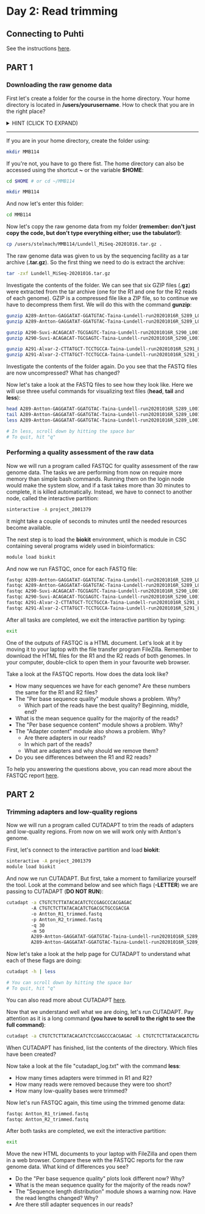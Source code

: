 # Day 2: Read trimming

## Connecting to Puhti

See the instructions [here](https://github.com/igorspp/MMB-114/blob/master/01-UNIX-and-CSC.md#connecting-to-puhti).

## PART 1

### Downloading the raw genome data

First let's create a folder for the course in the home directory. Your home directory is located in **/users/yourusername**. How to check that you are in the right place?

<details>
<summary>
HINT (CLICK TO EXPAND)
</summary>

> pwd

</details>  

---

If you are in your home directory, create the folder using:

```bash
mkdir MMB114
```

If you're not, you have to go there fist. The home directory can also be accessed using the shortcut **~** or the variable **$HOME**:

```bash
cd $HOME # or cd ~/MMB114

mkdir MMB114
```

And now let's enter this folder:

```bash
cd MMB114
```

Now let's copy the raw genome data from my folder **(remember: don't just copy the code, but don't type everything either; use the tabulator!)**:

```bash
cp /users/stelmach/MMB114/Lundell_MiSeq-20201016.tar.gz .
```

The raw genome data was given to us by the sequencing facility as a tar archive (**.tar.gz**). So the first thing we need to do is extract the archive:

```bash
tar -zxf Lundell_MiSeq-20201016.tar.gz
```

Investigate the contents of the folder. We can see that six GZIP files (**.gz**) were extracted from the tar archive (one for the R1 and one for the R2 reads of each genome). GZIP is a compressed file like a ZIP file, so to continue we have to decompress them first. We will do this with the command **gunzip**:

```bash
gunzip A289-Antton-GAGGATAT-GGATGTAC-Taina-Lundell-run20201016R_S289_L001_R1_001.fastq.gz
gunzip A289-Antton-GAGGATAT-GGATGTAC-Taina-Lundell-run20201016R_S289_L001_R2_001.fastq.gz

gunzip A290-Suvi-ACAGACAT-TGCGAGTC-Taina-Lundell-run20201016R_S290_L001_R1_001.fastq.gz
gunzip A290-Suvi-ACAGACAT-TGCGAGTC-Taina-Lundell-run20201016R_S290_L001_R2_001.fastq.gz

gunzip A291-Alvar-2-CTTATGCT-TCCTGCCA-Taina-Lundell-run20201016R_S291_L001_R1_001.fastq.gz
gunzip A291-Alvar-2-CTTATGCT-TCCTGCCA-Taina-Lundell-run20201016R_S291_L001_R2_001.fastq.gz
```

Investigate the contents of the folder again. Do you see that the FASTQ files are now uncompressed? What has changed?  

Now let's take a look at the FASTQ files to see how they look like. Here we will use three useful commands for visualizing text files (**head**, **tail** and **less**):

```bash
head A289-Antton-GAGGATAT-GGATGTAC-Taina-Lundell-run20201016R_S289_L001_R1_001.fastq
tail A289-Antton-GAGGATAT-GGATGTAC-Taina-Lundell-run20201016R_S289_L001_R1_001.fastq
less A289-Antton-GAGGATAT-GGATGTAC-Taina-Lundell-run20201016R_S289_L001_R1_001.fastq

# In less, scroll down by hitting the space bar
# To quit, hit "q"
```

### Performing a quality assessment of the raw data

Now we will run a program called FASTQC for quality assessment of the raw genome data. The tasks we are performing from now on require more memory than simple bash commands. Running them on the login node would make the system slow, and if a task takes more than 30 minutes to complete, it is killed automatically. Instead, we have to connect to another node, called the interactive partition:

```bash
sinteractive -A project_2001379
```

It might take a couple of seconds to minutes until the needed resources become available.  

The next step is to load the **biokit** environment, which is module in CSC containing several programs widely used in bioinformatics:

```bash
module load biokit
```
And now we run FASTQC, once for each FASTQ file:

```bash
fastqc A289-Antton-GAGGATAT-GGATGTAC-Taina-Lundell-run20201016R_S289_L001_R1_001.fastq
fastqc A289-Antton-GAGGATAT-GGATGTAC-Taina-Lundell-run20201016R_S289_L001_R2_001.fastq
fastqc A290-Suvi-ACAGACAT-TGCGAGTC-Taina-Lundell-run20201016R_S290_L001_R1_001.fastq
fastqc A290-Suvi-ACAGACAT-TGCGAGTC-Taina-Lundell-run20201016R_S290_L001_R2_001.fastq
fastqc A291-Alvar-2-CTTATGCT-TCCTGCCA-Taina-Lundell-run20201016R_S291_L001_R1_001.fastq
fastqc A291-Alvar-2-CTTATGCT-TCCTGCCA-Taina-Lundell-run20201016R_S291_L001_R2_001.fastq
```

After all tasks are completed, we exit the interactive partition by typing:

```bash
exit
```

One of the outputs of FASTQC is a HTML document. Let's look at it by moving it to your laptop with the file transfer program FileZilla. Remember to download the HTML files for the R1 and the R2 reads of both genomes. In your computer, double-click to open them in your favourite web browser.  

Take a look at the FASTQC reports. How does the data look like?

* How many sequences we have for each genome? Are these numbers the same for the R1 and R2 files?
* The "Per base sequence quality" module shows a problem. Why?
  * Which part of the reads have the best quality? Beginning, middle, end?
* What is the mean sequence quality for the majority of the reads?
* The "Per base sequence content" module shows a problem. Why?
* The "Adapter content" module also shows a problem. Why?
  * Are there adapters in our reads?
  * In which part of the reads?
  * What are adapters and why should we remove them?
* Do you see differences between the R1 and R2 reads?

To help you answering the questions above, you can read more about the FASTQC report [here](http://www.bioinformatics.babraham.ac.uk/projects/fastqc/Help/3%20Analysis%20Modules/).

## PART 2

### Trimming adapters and low-quality regions

Now we will run a program called CUTADAPT to trim the reads of adapters and low-quality regions. From now on we will work only with Antton's genome.

First, let's connect to the interactive partition and load **biokit**:

```bash
sinteractive -A project_2001379
module load biokit
```

And now we run CUTADAPT. But first, take a moment to familiarize yourself the tool. Look at the command below and see which flags (**-LETTER**) we are passing to CUTADAPT (**DO NOT RUN**):

```bash
cutadapt -a CTGTCTCTTATACACATCTCCGAGCCCACGAGAC
         -A CTGTCTCTTATACACATCTGACGCTGCCGACGA
         -o Antton_R1_trimmed.fastq
         -p Antton_R2_trimmed.fastq
         -q 30
         -m 50
         A289-Antton-GAGGATAT-GGATGTAC-Taina-Lundell-run20201016R_S289_L001_R1_001.fastq
         A289-Antton-GAGGATAT-GGATGTAC-Taina-Lundell-run20201016R_S289_L001_R1_001.fastq
```

Now let's take a look at the help page for CUTADAPT to understand what each of these flags are doing:

```bash
cutadapt -h | less

# You can scroll down by hitting the space bar
# To quit, hit "q"
```

You can also read more about CUTADAPT [here](https://cutadapt.readthedocs.io/en/stable/guide.html).  

Now that we understand well what we are doing, let's run CUTADAPT. Pay attention as it is a long command **(you have to scroll to the right to see the full command)**:

```bash
cutadapt -a CTGTCTCTTATACACATCTCCGAGCCCACGAGAC -A CTGTCTCTTATACACATCTGACGCTGCCGACGA -o Antton_R1_trimmed.fastq -p Antton_R2_trimmed.fastq -q 30 -m 50 A289-Antton-GAGGATAT-GGATGTAC-Taina-Lundell-run20201016R_S289_L001_R1_001.fastq A289-Antton-GAGGATAT-GGATGTAC-Taina-Lundell-run20201016R_S289_L001_R2_001.fastq > cutadapt_log.txt
```

When CUTADAPT has finished, list the contents of the directory. Which files have been created?

Now take a look at the file "cutadapt_log.txt" with the command **less**:

* How many times adapters were trimmed in R1 and R2?
* How many reads were removed because they were too short?
* How many low-quality bases were trimmed?

Now let's run FASTQC again, this time using the trimmed genome data:

```bash
fastqc Antton_R1_trimmed.fastq
fastqc Antton_R2_trimmed.fastq
```

After both tasks are completed, we exit the interactive partition:

```bash
exit
```

Move the new HTML documents to your laptop with FileZilla and open them in a web browser. Compare these with the FASTQC reports for the raw genome data. What kind of differences you see?

* Do the "Per base sequence quality" plots look different now? Why?
* What is the mean sequence quality for the majority of the reads now?
* The "Sequence length distribution" module shows a warning now. Have the read lengths changed? Why?
* Are there still adapter sequences in our reads?
